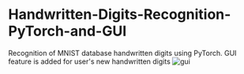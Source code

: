 # Handwritten-Digits-Recognition-PyTorch-and-GUI
 Recognition of MNIST database handwritten digits using PyTorch. GUI feature is added for user's new handwritten digits
![gui](https://user-images.githubusercontent.com/58182071/136301272-20e1c364-f6f1-4631-9221-937c8e17e314.png)
